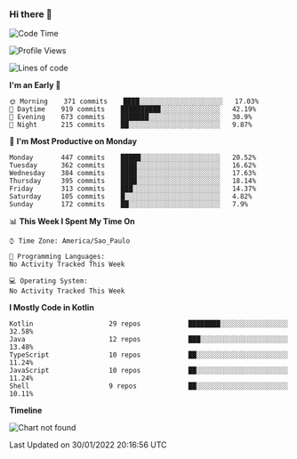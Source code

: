 ### Hi there 👋

<!--
**fernandonogueira/fernandonogueira** is a ✨ _special_ ✨ repository because its `README.md` (this file) appears on your GitHub profile.

Here are some ideas to get you started:

- 🔭 I’m currently working on ...
- 🌱 I’m currently learning ...
- 👯 I’m looking to collaborate on ...
- 🤔 I’m looking for help with ...
- 💬 Ask me about ...
- 📫 How to reach me: ...
- 😄 Pronouns: ...
- ⚡ Fun fact: ...
-->

<!--START_SECTION:waka-->
![Code Time](http://img.shields.io/badge/Code%20Time-1%2C196%20hrs%2017%20mins-blue)

![Profile Views](http://img.shields.io/badge/Profile%20Views-1-blue)

![Lines of code](https://img.shields.io/badge/From%20Hello%20World%20I%27ve%20Written-330%20Thousand%20lines%20of%20code-blue)

**I'm an Early 🐤** 

```text
🌞 Morning    371 commits    ████░░░░░░░░░░░░░░░░░░░░░   17.03% 
🌆 Daytime    919 commits    ██████████░░░░░░░░░░░░░░░   42.19% 
🌃 Evening    673 commits    ███████░░░░░░░░░░░░░░░░░░   30.9% 
🌙 Night      215 commits    ██░░░░░░░░░░░░░░░░░░░░░░░   9.87%

```
📅 **I'm Most Productive on Monday** 

```text
Monday       447 commits    █████░░░░░░░░░░░░░░░░░░░░   20.52% 
Tuesday      362 commits    ████░░░░░░░░░░░░░░░░░░░░░   16.62% 
Wednesday    384 commits    ████░░░░░░░░░░░░░░░░░░░░░   17.63% 
Thursday     395 commits    ████░░░░░░░░░░░░░░░░░░░░░   18.14% 
Friday       313 commits    ███░░░░░░░░░░░░░░░░░░░░░░   14.37% 
Saturday     105 commits    █░░░░░░░░░░░░░░░░░░░░░░░░   4.82% 
Sunday       172 commits    ██░░░░░░░░░░░░░░░░░░░░░░░   7.9%

```


📊 **This Week I Spent My Time On** 

```text
⌚︎ Time Zone: America/Sao_Paulo

💬 Programming Languages: 
No Activity Tracked This Week

💻 Operating System: 
No Activity Tracked This Week

```

**I Mostly Code in Kotlin** 

```text
Kotlin                   29 repos            ████████░░░░░░░░░░░░░░░░░   32.58% 
Java                     12 repos            ███░░░░░░░░░░░░░░░░░░░░░░   13.48% 
TypeScript               10 repos            ██░░░░░░░░░░░░░░░░░░░░░░░   11.24% 
JavaScript               10 repos            ██░░░░░░░░░░░░░░░░░░░░░░░   11.24% 
Shell                    9 repos             ██░░░░░░░░░░░░░░░░░░░░░░░   10.11%

```


**Timeline**

![Chart not found](https://raw.githubusercontent.com/fernandonogueira/fernandonogueira/master/charts/bar_graph.png) 


 Last Updated on 30/01/2022 20:16:56 UTC
<!--END_SECTION:waka-->
